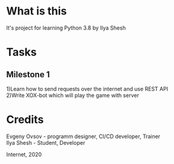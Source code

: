 # What is this  
It's project for learning Python 3.8 by Ilya Shesh  

# Tasks  
## Milestone 1  
1)Learn how to send requests over the internet and use REST API  
2)Write XOX-bot which will play the game with server  

# Credits  
Evgeny Ovsov - programm designer, CI/CD developer, Trainer  
Ilya Shesh - Student, Developer  

Internet, 2020